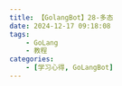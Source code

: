 ```yaml
---
title: 【GolangBot】28-多态
date: 2024-12-17 09:18:08
tags: 
    - GoLang
    - 教程
categories:
    - [学习心得, GoLangBot]
---
```

